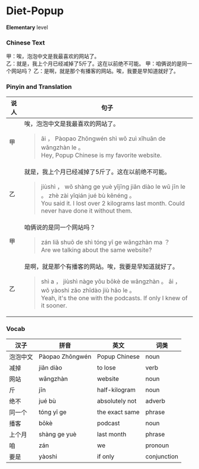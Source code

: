 # Diet-Popup
**Elementary** level
### Chinese Text
甲：唉，泡泡中文是我最喜欢的网站了。<br />乙：就是，我上个月已经减掉了5斤了。这在以前绝不可能。
甲：咱俩说的是同一个网站吗？
乙：是啊，就是那个有播客的网站。唉，我要是早知道就好了。

### Pinyin and Translation
|说人|句子|
|----|----|
|甲|唉，泡泡中文是我最喜欢的网站了。<blockquote>āi ， Pàopao Zhōngwén shì wǒ zuì xǐhuān de wǎngzhàn le 。<br />Hey, Popup Chinese is my favorite website.</blockquote>|
|乙|就是，我上个月已经减掉了5斤了。这在以前绝不可能。<blockquote>jiùshì ， wǒ shàng ge yuè yǐjīng jiǎn diào le wǔ jīn le 。 zhè zài yǐqián jué bù kěnéng 。<br />You said it. I lost over 2 kilograms last month. Could never have done it without them.</blockquote>|
|甲|咱俩说的是同一个网站吗？<blockquote>zán liǎ shuō de shì tóng yī ge wǎngzhàn ma ？<br />Are we talking about the same website?</blockquote>|
|乙|是啊，就是那个有播客的网站。唉，我要是早知道就好了。<blockquote>shì a ， jiùshì nàge yǒu bōkè de wǎngzhàn 。 āi ， wǒ yàoshi zǎo zhīdào jiù hǎo le 。<br />Yeah, it's the one with the podcasts. If only I knew of it sooner.</blockquote>|
### Vocab
|汉子|拼音|英文|词类|
|----|----|----|----|
|泡泡中文|Pàopao Zhōngwén|Popup Chinese|noun|
|减掉|jiǎn diào|to lose|verb|
|网站|wǎngzhàn|website|noun|
|斤|jīn|half-kilogram|noun|
|绝不|jué bù|absolutely not|adverb|
|同一个|tóng yī ge|the exact same|phrase|
|播客|bōkè|podcast|noun|
|上个月|shàng ge yuè|last month|phrase|
|咱|zán|we|pronoun|
|要是|yàoshi|if only|conjunction|